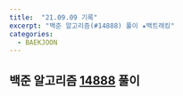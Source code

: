 ```yaml
---
title:  "21.09.09 기록"
excerpt: "백준 알고리즘(#14888) 풀이 ★백트래킹"
categories:
  - BAEKJOON
---
```



## 백준 알고리즘 [14888](https://www.acmicpc.net/problem/14888) 풀이

